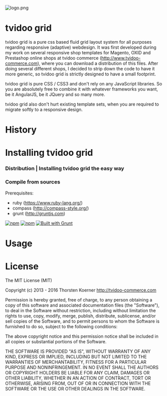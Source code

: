 ![logo.png](http://www.cappuccinosoft.com/wp-content/uploads/2013/11/tvidoo_logo_2012.png?repo=gl-galileo-next)

tvidoo grid
===
tvidoo grid is a pure css based fluid grid layout system for all purposes regarding responsive (adaptive) webdesign. It was first developed during my work on several responsive shop templates for Magento, OXID and Prestashop online shops at tvidoo commerce (http://www.tvidoo-commerce.com), where you can download a distribution of this files.
After doing several different shops, I decided to strip down the code to have it more generic, so tvidoo grid is strictly designed to have a small footprint.

tvidoo grid is pure CSS / CSS3 and don't rely on any JavaScript libraries. So you are absolutely free to combine it with whatever frameworks you want, be it AngularJS, be it JQuery and so many more.

tvidoo grid also don't hurt existing template sets, when you are required to migrate softly to a responsive design.

History
===

Installing tvidoo grid
===
### Distribution | Installing tvidoo grid the easy way

### Compile from sources
Prerequisites:
- ruby (https://www.ruby-lang.org/)
- compass (http://compass-style.org/)
- grunt (http://gruntjs.com)

[![npm](https://img.shields.io/npm/l/express.svg)]() [![npm](https://img.shields.io/npm/v/npm.svg)]() [![Built with Grunt](https://cdn.gruntjs.com/builtwith.png)](http://gruntjs.com/)

Usage
===

License
===
The MIT License (MIT)

Copyright (c) 2013 - 2016 Thorsten Koerner <http://tvidoo-commerce.com>

Permission is hereby granted, free of charge, to any person obtaining a copy
of this software and associated documentation files (the "Software"), to deal
in the Software without restriction, including without limitation the rights
to use, copy, modify, merge, publish, distribute, sublicense, and/or sell
copies of the Software, and to permit persons to whom the Software is
furnished to do so, subject to the following conditions:

The above copyright notice and this permission notice shall be included in
all copies or substantial portions of the Software.

THE SOFTWARE IS PROVIDED "AS IS", WITHOUT WARRANTY OF ANY KIND, EXPRESS OR
IMPLIED, INCLUDING BUT NOT LIMITED TO THE WARRANTIES OF MERCHANTABILITY,
FITNESS FOR A PARTICULAR PURPOSE AND NONINFRINGEMENT. IN NO EVENT SHALL THE
AUTHORS OR COPYRIGHT HOLDERS BE LIABLE FOR ANY CLAIM, DAMAGES OR OTHER
LIABILITY, WHETHER IN AN ACTION OF CONTRACT, TORT OR OTHERWISE, ARISING FROM,
OUT OF OR IN CONNECTION WITH THE SOFTWARE OR THE USE OR OTHER DEALINGS IN
THE SOFTWARE.